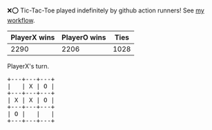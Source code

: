 :x::o: Tic-Tac-Toe played indefinitely by github action runners! See [my workflow](.github/workflows/play.yaml).

|PlayerX wins|PlayerO wins|Ties|
|-|-|-|
|2290|2206|1028|

PlayerX's turn.

<pre>
+---+---+---+
|   | X | O |
+---+---+---+
| X | X | O |
+---+---+---+
| O |   |   |
+---+---+---+
</pre>